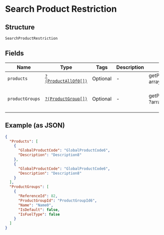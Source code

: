 
# Search Product Restriction

## Structure

`SearchProductRestriction`

## Fields

| Name | Type | Tags | Description | Getter | Setter |
|  --- | --- | --- | --- | --- | --- |
| `products` | [`?(ProductAllOf0[])`](../../doc/models/product-all-of-0.md) | Optional | - | getProducts(): ?array | setProducts(?array products): void |
| `productGroups` | [`?(ProductGroup[])`](../../doc/models/product-group.md) | Optional | - | getProductGroups(): ?array | setProductGroups(?array productGroups): void |

## Example (as JSON)

```json
{
  "Products": [
    {
      "GlobalProductCode": "GlobalProductCode6",
      "Description": "Description8"
    },
    {
      "GlobalProductCode": "GlobalProductCode6",
      "Description": "Description8"
    }
  ],
  "ProductGroups": [
    {
      "ReferenceId": 82,
      "ProductGroupId": "ProductGroupId6",
      "Name": "Name0",
      "IsDefault": false,
      "IsFuelType": false
    }
  ]
}
```

